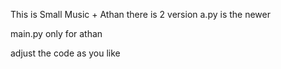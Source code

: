 This is Small Music + Athan 
there is 2 version 
a.py is the newer

main.py only for athan 

adjust the code as you like
